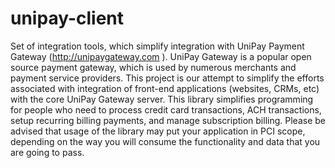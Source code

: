 # unipay-client
Set of integration tools, which simplify integration with UniPay Payment Gateway (http://unipaygateway.com ).   UniPay Gateway is a popular open source payment gateway, which is used by numerous merchants and payment service providers.   This project is our attempt to simplify the efforts associated with integration of front-end applications (websites, CRMs, etc) with the core UniPay Gateway server.  This library simplifies programming for people who need to process credit card transactions, ACH transactions, setup recurring billing payments, and manage subscription billing.  Please be advised that usage of the library may put your application in PCI scope, depending on the way you will consume the functionality and data that you are going to pass.
